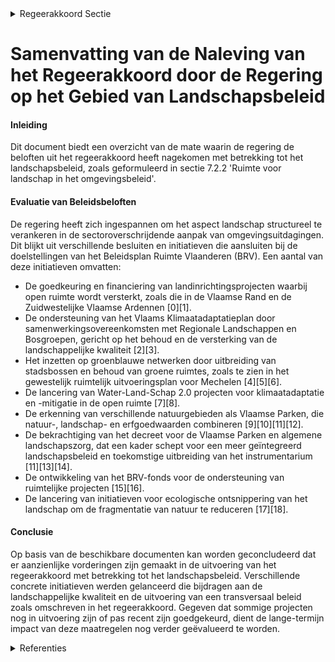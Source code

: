 

<details>
        <summary>Regeerakkoord Sectie </summary>
        <p>7.2.2 Ruimte voor landschap in het omgevingsbeleid Naast het beschermen van onze meest waardevolle cultuurhistorische land-schappen als Onroerend Erfgoed bouwen we tijdens deze regeerperiode verder een volwaardig en transversaal landschaps-beleid uit. De strategische doelstellingen van het Beleidsplan Ruimte Vlaanderen (BRV) inzake landschappelijke kwaliteit brengen we volop in de praktijk. We doen dit door: het aspect landschap structureel te verankeren in de aanpak van de Vlaamse Overheid om omgevingsuitdagingen sectoroverschrijdend op te lossen en om de omgevingskwaliteit te versterken; te zorgen dat binnen de Vlaamse Overheid landschap transversaal en geïntegreerd wordt benaderd. We doen dit door projecten te ondersteunen, een methodiek voor landschapskarakterisatie te ontwikkelen, maatschappelijk bewust-zijn voor het landschap te creëren en verbanden te leggen met verschillende bestuursniveaus en –entiteiten om exper-tise te bundelen en ervaringen te delen. </p>
        </details> 

# Samenvatting van de Naleving van het Regeerakkoord door de Regering op het Gebied van Landschapsbeleid

#### Inleiding
Dit document biedt een overzicht van de mate waarin de regering de beloften uit het regeerakkoord heeft nagekomen met betrekking tot het landschapsbeleid, zoals geformuleerd in sectie 7.2.2 'Ruimte voor landschap in het omgevingsbeleid'.

#### Evaluatie van Beleidsbeloften

De regering heeft zich ingespannen om het aspect landschap structureel te verankeren in de sectoroverschrijdende aanpak van omgevingsuitdagingen. Dit blijkt uit verschillende besluiten en initiatieven die aansluiten bij de doelstellingen van het Beleidsplan Ruimte Vlaanderen (BRV). Een aantal van deze initiatieven omvatten:

- De goedkeuring en financiering van landinrichtingsprojecten waarbij open ruimte wordt versterkt, zoals die in de Vlaamse Rand en de Zuidwestelijke Vlaamse Ardennen \[0\]\[1\].
- De ondersteuning van het Vlaams Klimaatadaptatieplan door samenwerkingsovereenkomsten met Regionale Landschappen en Bosgroepen, gericht op het behoud en de versterking van de landschappelijke kwaliteit \[2\]\[3\].
- Het inzetten op groenblauwe netwerken door uitbreiding van stadsbossen en behoud van groene ruimtes, zoals te zien in het gewestelijk ruimtelijk uitvoeringsplan voor Mechelen \[4\]\[5\]\[6\].
- De lancering van Water-Land-Schap 2.0 projecten voor klimaatadaptatie en -mitigatie in de open ruimte \[7\]\[8\].
- De erkenning van verschillende natuurgebieden als Vlaamse Parken, die natuur-, landschap- en erfgoedwaarden combineren \[9\]\[10\]\[11\]\[12\].
- De bekrachtiging van het decreet voor de Vlaamse Parken en algemene landschapszorg, dat een kader schept voor een meer geïntegreerd landschapsbeleid en toekomstige uitbreiding van het instrumentarium \[11\]\[13\]\[14\].
- De ontwikkeling van het BRV-fonds voor de ondersteuning van ruimtelijke projecten \[15\]\[16\].
- De lancering van initiatieven voor ecologische ontsnippering van het landschap om de fragmentatie van natuur te reduceren \[17\]\[18\].
  
#### Conclusie
Op basis van de beschikbare documenten kan worden geconcludeerd dat er aanzienlijke vorderingen zijn gemaakt in de uitvoering van het regeerakkoord met betrekking tot het landschapsbeleid. Verschillende concrete initiatieven werden gelanceerd die bijdragen aan de landschappelijke kwaliteit en de uitvoering van een transversaal beleid zoals omschreven in het regeerakkoord. Gegeven dat sommige projecten nog in uitvoering zijn of pas recent zijn goedgekeurd, dient de lange-termijn impact van deze maatregelen nog verder geëvalueerd te worden.

<details>
        <summary> Referenties</summary>
        **[\[0\]](https://beslissingenvlaamseregering.vlaanderen.be/?search=Actualisatienota%20planprogramma%20Vlaamse%20Rand%3A%20evaluatie%20en%20opstart%20fase%202&dateOption=select&startDate=2021-07-09T08%3A00%3A00Z&endDate=2021-07-09T08%3A00%3A00Z)** : **(2021-07-09)** Actualisatienota planprogramma Vlaamse Rand: evaluatie en opstart fase 2 

**[\[1\]](https://beslissingenvlaamseregering.vlaanderen.be/?search=Goedkeuring%20en%20instelling%20landinrichtingsproject%20%E2%80%98Zuidwestelijke%20Vlaamse%20Ardennen%20%E2%80%93%20fase%201%E2%80%99&dateOption=select&startDate=2023-10-20T08%3A00%3A00Z&endDate=2023-10-20T08%3A00%3A00Z)** : **(2023-10-20)** Goedkeuring en instelling landinrichtingsproject ‘Zuidwestelijke Vlaamse Ardennen – fase 1’ 

**[\[2\]](https://beslissingenvlaamseregering.vlaanderen.be/?search=Ontwerp%20van%20samenwerkingsovereenkomst%20Regionale%20Landschappen%20ter%20ondersteuning%20van%20hun%20bijdrage%20aan%20de%20uitvoering%20van%20het%20Vlaams%20Klimaatadaptatieplan&dateOption=select&startDate=2023-08-31T08%3A00%3A00Z&endDate=2023-08-31T08%3A00%3A00Z)** : **(2023-08-31)** Ontwerp van samenwerkingsovereenkomst Regionale Landschappen ter ondersteuning van hun bijdrage aan de uitvoering van het Vlaams Klimaatadaptatieplan 

**[\[3\]](https://beslissingenvlaamseregering.vlaanderen.be/?search=Projectfinanciering%20Bosgroepen%20en%20Regionale%20Landschappen&dateOption=select&startDate=2019-12-20T09%3A00%3A00Z&endDate=2019-12-20T09%3A00%3A00Z)** : **(2019-12-20)** Projectfinanciering Bosgroepen en Regionale Landschappen 

**[\[4\]](https://beslissingenvlaamseregering.vlaanderen.be/?search=Vaststelling%20gewestelijk%20ruimtelijk%20uitvoeringsplan%20%E2%80%98Regionaalstedelijk%20gebied%20Mechelen%E2%80%99&dateOption=select&startDate=2022-11-10T07%3A00%3A00Z&endDate=2022-11-10T07%3A00%3A00Z)** : **(2022-11-10)** Vaststelling gewestelijk ruimtelijk uitvoeringsplan ‘Regionaalstedelijk gebied Mechelen’ 

**[\[5\]](https://beslissingenvlaamseregering.vlaanderen.be/?search=Vaststelling%20gewestelijk%20ruimtelijk%20uitvoeringsplan%20%E2%80%98Regionaalstedelijk%20gebied%20Mechelen%E2%80%99&dateOption=select&startDate=2022-12-23T09%3A00%3A00Z&endDate=2022-12-23T09%3A00%3A00Z)** : **(2022-12-23)** Vaststelling gewestelijk ruimtelijk uitvoeringsplan ‘Regionaalstedelijk gebied Mechelen’ 

**[\[6\]](https://beslissingenvlaamseregering.vlaanderen.be/?search=Opstart%20ge%C3%AFntegreerd%20planningsproces%20gewestelijk%20ruimtelijk%20uitvoeringsplan%20%E2%80%98regionaalstedelijk%20gebied%20Mechelen%E2%80%99&dateOption=select&startDate=2020-07-17T08%3A00%3A00Z&endDate=2020-07-17T08%3A00%3A00Z)** : **(2020-07-17)** Opstart geïntegreerd planningsproces gewestelijk ruimtelijk uitvoeringsplan ‘regionaalstedelijk gebied Mechelen’ 

**[\[7\]](https://beslissingenvlaamseregering.vlaanderen.be/?search=Plan%20Vlaamse%20Veerkracht%3A%20subsidies%20voor%20uitvoering%20Water-Land-Schap%202.0&dateOption=select&startDate=2022-12-09T09%3A00%3A00Z&endDate=2022-12-09T09%3A00%3A00Z)** : **(2022-12-09)** Plan Vlaamse Veerkracht: subsidies voor uitvoering Water-Land-Schap 2.0 

**[\[8\]](https://beslissingenvlaamseregering.vlaanderen.be/?search=Water-Land-Schap%202.0%3A%20subsidiebesluiten&dateOption=select&startDate=2023-04-28T08%3A00%3A00Z&endDate=2023-04-28T08%3A00%3A00Z)** : **(2023-04-28)** Water-Land-Schap 2.0: subsidiebesluiten 

**[\[9\]](https://beslissingenvlaamseregering.vlaanderen.be/?search=Erkenning%20Nationale%20Parken%20%27Brabantse%20Wouden%27%2C%20%27Hoge%20Kempen%27%2C%20%27Scheldevallei%27%20en%20%27Bosland%27&dateOption=select&startDate=2023-10-13T08%3A00%3A00Z&endDate=2023-10-13T08%3A00%3A00Z)** : **(2023-10-13)** Erkenning Nationale Parken 'Brabantse Wouden', 'Hoge Kempen', 'Scheldevallei' en 'Bosland' 

**[\[10\]](https://beslissingenvlaamseregering.vlaanderen.be/?search=Erkenning%20landschapsparken%20Grenzeloos%20Bocageland%2C%20Hart%20van%20Haspengouw%2C%20Maasvallei%2C%20Vlaamse%20Ardennen%20en%20Zwinstreek&dateOption=select&startDate=2023-10-13T08%3A00%3A00Z&endDate=2023-10-13T08%3A00%3A00Z)** : **(2023-10-13)** Erkenning landschapsparken Grenzeloos Bocageland, Hart van Haspengouw, Maasvallei, Vlaamse Ardennen en Zwinstreek 

**[\[11\]](https://beslissingenvlaamseregering.vlaanderen.be/?search=Decreet%20Vlaamse%20Parken%20en%20algemene%20landschapszorg&dateOption=select&startDate=2023-06-09T08%3A00%3A00Z&endDate=2023-06-09T08%3A00%3A00Z)** : **(2023-06-09)** Decreet Vlaamse Parken en algemene landschapszorg 

**[\[12\]](https://beslissingenvlaamseregering.vlaanderen.be/?search=Regionaal%20landschap%20Kempen%20en%20Maasland%3A%20werkingssubsidie%20vernieuwd%20Nationaal%20Park%20Bureau%20Hoge%20Kempen&dateOption=select&startDate=2020-12-18T09%3A00%3A00Z&endDate=2020-12-18T09%3A00%3A00Z)** : **(2020-12-18)** Regionaal landschap Kempen en Maasland: werkingssubsidie vernieuwd Nationaal Park Bureau Hoge Kempen 

**[\[13\]](https://beslissingenvlaamseregering.vlaanderen.be/?search=Vlaamse%20Parken%20en%20algemene%20landschapszorg%3A%20goedkeuring%20ontwerpdecreet&dateOption=select&startDate=2023-03-31T08%3A00%3A00Z&endDate=2023-03-31T08%3A00%3A00Z)** : **(2023-03-31)** Vlaamse Parken en algemene landschapszorg: goedkeuring ontwerpdecreet 

**[\[14\]](https://beslissingenvlaamseregering.vlaanderen.be/?search=Algemene%20erkennings-%20en%20subsidi%C3%ABringsvoorwaarden%20Vlaamse%20Parken%3A%20uitvoeringsbesluit%20decreet%20Vlaamse%20Parken%20en%20algemene%20landschapszorg&dateOption=select&startDate=2023-07-14T08%3A00%3A00Z&endDate=2023-07-14T08%3A00%3A00Z)** : **(2023-07-14)** Algemene erkennings- en subsidiëringsvoorwaarden Vlaamse Parken: uitvoeringsbesluit decreet Vlaamse Parken en algemene landschapszorg 

**[\[15\]](https://beslissingenvlaamseregering.vlaanderen.be/?search=Beleidsplan%20Ruimte%20Vlaanderen%20%28BRV%29-fonds%3A%20aanpassing%20%28uitvoerings-%29besluiten&dateOption=select&startDate=2023-07-07T09%3A00%3A00Z&endDate=2023-07-07T09%3A00%3A00Z)** : **(2023-07-07)** Beleidsplan Ruimte Vlaanderen (BRV)-fonds: aanpassing (uitvoerings-)besluiten 

**[\[16\]](https://beslissingenvlaamseregering.vlaanderen.be/?search=Beleidsplan%20Ruimte%20Vlaanderen%20%28BRV%29-fonds%3A%20aanpassing%20%28uitvoerings-%29besluiten&dateOption=select&startDate=2023-06-23T08%3A00%3A00Z&endDate=2023-06-23T08%3A00%3A00Z)** : **(2023-06-23)** Beleidsplan Ruimte Vlaanderen (BRV)-fonds: aanpassing (uitvoerings-)besluiten 

**[\[17\]](https://beslissingenvlaamseregering.vlaanderen.be/?search=Plan%20Vlaamse%20Veerkracht%3A%20Ontsnipperen%20Vlaams%20landschap&dateOption=select&startDate=2021-07-16T06%3A00%3A00Z&endDate=2021-07-16T06%3A00%3A00Z)** : **(2021-07-16)** Plan Vlaamse Veerkracht: Ontsnipperen Vlaams landschap 

**[\[18\]](https://beslissingenvlaamseregering.vlaanderen.be/?search=Instrumentendecreet%20omgevingsbeleid&dateOption=select&startDate=2019-12-20T17%3A30%3A00Z&endDate=2019-12-20T17%3A30%3A00Z)** : **(2019-12-20)** Instrumentendecreet omgevingsbeleid 
        </details> 

